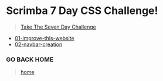 # Scrimba 7 Day CSS Challenge!

> [Take The Seven Day Challenge](https://csschallenge.scrimba.com/)

- [01-improve-this-website](./01-improve-this-website/readme.md)
- [02-navbar-creation](./02-navbar-creation/readme.md)


### GO BACK HOME
> [home](../../readme.md)